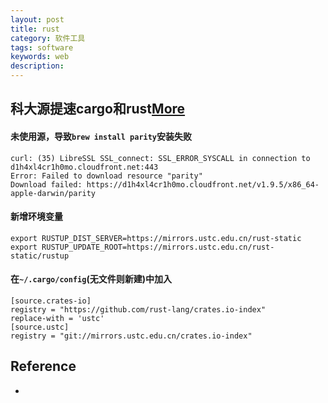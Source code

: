 ```yaml
---
layout: post
title: rust
category: 软件工具
tags: software
keywords: web
description: 
---
```


## 科大源提速cargo和rust[More](https://blog.csdn.net/xiangxianghehe/article/details/53471936)

#### 未使用源，导致`brew install parity`安装失败

```
curl: (35) LibreSSL SSL_connect: SSL_ERROR_SYSCALL in connection to d1h4xl4cr1h0mo.cloudfront.net:443 
Error: Failed to download resource "parity"
Download failed: https://d1h4xl4cr1h0mo.cloudfront.net/v1.9.5/x86_64-apple-darwin/parity
```


#### 新增环境变量

```
export RUSTUP_DIST_SERVER=https://mirrors.ustc.edu.cn/rust-static
export RUSTUP_UPDATE_ROOT=https://mirrors.ustc.edu.cn/rust-static/rustup
```

#### 在`~/.cargo/config`(无文件则新建)中加入

```
[source.crates-io]
registry = "https://github.com/rust-lang/crates.io-index"
replace-with = 'ustc'
[source.ustc]
registry = "git://mirrors.ustc.edu.cn/crates.io-index"
```


## Reference

*  